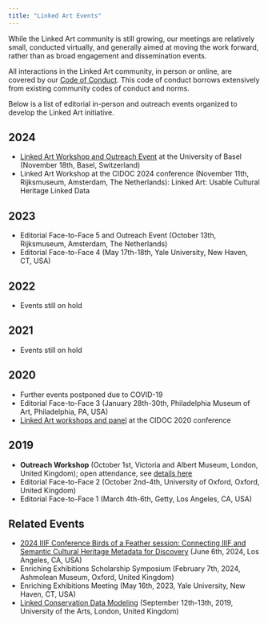 ```yaml
---
title: "Linked Art Events"
---
```


While the Linked Art community is still growing, our meetings are relatively small, conducted virtually, and generally aimed at moving the work forward, rather than as broad engagement and dissemination events. 

All interactions in the Linked Art community, in person or online, are covered by our [Code of Conduct](/community/conduct/). This code of conduct borrows extensively from existing community codes of conduct and norms.

Below is a list of editorial in-person and outreach events organized to develop the Linked Art initiative.

## 2024

* [Linked Art Workshop and Outreach Event](https://www.vernetzt.museum/calendar/event/14-linked-art-workshop-mit-rob-sanderson/) at the University of Basel (November 18th, Basel, Switzerland)
* Linked Art Workshop at the CIDOC 2024 conference (November 11th, Rijksmuseum, Amsterdam, The Netherlands): Linked Art: Usable Cultural Heritage Linked Data

## 2023

* Editorial Face-to-Face 5 and Outreach Event (October 13th, Rijksmuseum, Amsterdam, The Netherlands)
* Editorial Face-to-Face 4 (May 17th-18th, Yale University, New Haven, CT, USA)

## 2022

* Events still on hold

## 2021 

* Events still on hold

## 2020

* Further events postponed due to COVID-19
* Editorial Face-to-Face 3 (January 28th-30th, Philadelphia Museum of Art, Philadelphia, PA, USA)
* [Linked Art workshops and panel](2020/cidoc) at the CIDOC 2020 conference

## 2019

* **Outreach Workshop** (October 1st, Victoria and Albert Museum, London, United Kingdom); open attendance, see [details here](2019/outreach_london)
* Editorial Face-to-Face 2 (October 2nd-4th, University of Oxford, Oxford, United Kingdom)
* Editorial Face-to-Face 1 (March 4th-6th, Getty, Los Angeles, CA, USA)

## Related Events

* [2024 IIIF Conference Birds of a Feather session: Connecting IIIF and Semantic Cultural Heritage Metadata for Discovery](https://iiif.io/event/2024/los-angeles/schedule/#106) (June 6th, 2024, Los Angeles, CA, USA)
* Enriching Exhibitions Scholarship Symposium (February 7th, 2024, Ashmolean Museum, Oxford, United Kingdom)
* Enriching Exhibitions Meeting (May 16th, 2023, Yale University, New Haven, CT, USA)
* [Linked Conservation Data Modeling](https://www.ligatus.org.uk/lcd/meeting/19) (September 12th-13th, 2019, University of the Arts, London, United Kingdom)